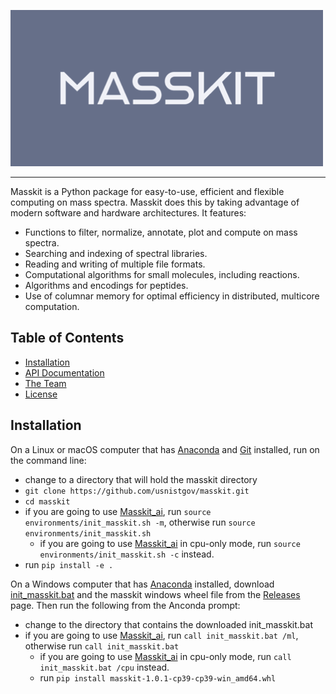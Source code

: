 ![Masskit logo](src/masskit/docs/_static/img/masskit_logo.png)

--------------------------------------------------------------------------------

Masskit is a Python package for easy-to-use, efficient and flexible computing on mass spectra.
Masskit does this by taking advantage of modern software and hardware architectures.  It features:

- Functions to filter, normalize, annotate, plot and compute on mass spectra.
- Searching and indexing of spectral libraries.
- Reading and writing of multiple file formats.
- Computational algorithms for small molecules, including reactions.
- Algorithms and encodings for peptides.
- Use of columnar memory for optimal efficiency in distributed, multicore computation.

<!-- toc -->
## Table of Contents

- [Installation](#installation)
- [API Documentation](https://pages.nist.gov/masskit)
- [The Team](https://chemdata.nist.gov/)
- [License](LICENSE.md)

<!-- tocstop -->

## Installation

On a Linux or macOS computer that has [Anaconda](https://www.anaconda.com/) and [Git](https://git-scm.com/) installed, run on the command line:

- change to a directory that will hold the masskit directory
- `git clone https://github.com/usnistgov/masskit.git`
- `cd masskit`
- if you are going to use [Masskit_ai](https://github.com/usnistgov/masskit_ai.git), run `source environments/init_masskit.sh -m`, otherwise run
`source environments/init_masskit.sh`
  - if you are going to use [Masskit_ai](https://github.com/usnistgov/masskit_ai.git) in cpu-only mode, run `source environments/init_masskit.sh -c` instead.
- run `pip install -e .`


On a Windows computer that has [Anaconda](https://www.anaconda.com/) installed,
download
[init_masskit.bat](https://raw.githubusercontent.com/usnistgov/masskit/main/environments/init_masskit.bat)
and the masskit windows wheel file from the
[Releases](https://github.com/usnistgov/masskit/releases) page. Then run the
following from the Anconda prompt:

- change to the directory that contains the downloaded init_masskit.bat
- if you are going to use [Masskit_ai](https://github.com/usnistgov/masskit_ai.git), run `call init_masskit.bat /ml`, otherwise run
`call init_masskit.bat`
  - if you are going to use [Masskit_ai](https://github.com/usnistgov/masskit_ai.git) in cpu-only mode, run `call init_masskit.bat /cpu` instead.
  - run `pip install masskit-1.0.1-cp39-cp39-win_amd64.whl`
